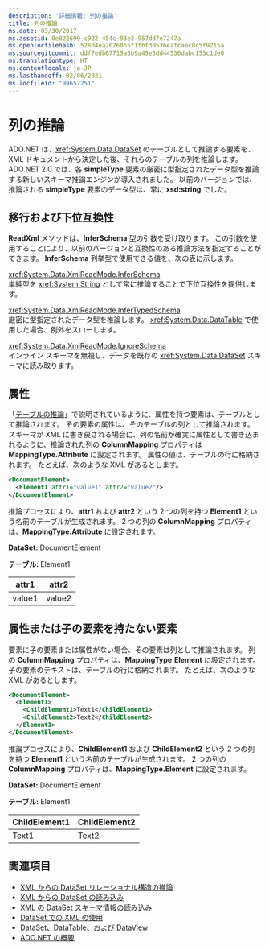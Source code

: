 ```yaml
---
description: '詳細情報: 列の推論'
title: 列の推論
ms.date: 03/30/2017
ms.assetid: 0e022699-c922-454c-93e2-957dd7e7247a
ms.openlocfilehash: 528d4ea20260b5f1fbf30536eafcaec8c5f9215a
ms.sourcegitcommit: ddf7edb67715a5b9a45e3dd44536dabc153c1de0
ms.translationtype: HT
ms.contentlocale: ja-JP
ms.lasthandoff: 02/06/2021
ms.locfileid: "99652251"
---
```

# <a name="inferring-columns"></a>列の推論

ADO.NET は、<xref:System.Data.DataSet> のテーブルとして推論する要素を、XML ドキュメントから決定した後、それらのテーブルの列を推論します。 ADO.NET 2.0 では、各 **simpleType** 要素の厳密に型指定されたデータ型を推論する新しいスキーマ推論エンジンが導入されました。 以前のバージョンでは、推論される **simpleType** 要素のデータ型は、常に **xsd:string** でした。  
  
## <a name="migration-and-backward-compatibility"></a>移行および下位互換性  

 **ReadXml** メソッドは、**InferSchema** 型の引数を受け取ります。 この引数を使用することにより、以前のバージョンと互換性のある推論方法を指定することができます。 **InferSchema** 列挙型で使用できる値を、次の表に示します。  
  
 <xref:System.Data.XmlReadMode.InferSchema>  
 単純型を <xref:System.String> として常に推論することで下位互換性を提供します。  
  
 <xref:System.Data.XmlReadMode.InferTypedSchema>  
 厳密に型指定されたデータ型を推論します。 <xref:System.Data.DataTable> で使用した場合、例外をスローします。  
  
 <xref:System.Data.XmlReadMode.IgnoreSchema>  
 インライン スキーマを無視し、データを既存の <xref:System.Data.DataSet> スキーマに読み取ります。  
  
## <a name="attributes"></a>属性  

 「[テーブルの推論](inferring-tables.md)」で説明されているように、属性を持つ要素は、テーブルとして推論されます。 その要素の属性は、そのテーブルの列として推論されます。 スキーマが XML に書き戻される場合に、列の名前が確実に属性として書き込まれるように、推論された列の **ColumnMapping** プロパティは **MappingType.Attribute** に設定されます。 属性の値は、テーブルの行に格納されます。 たとえば、次のような XML があるとします。  
  
```xml  
<DocumentElement>  
  <Element1 attr1="value1" attr2="value2"/>  
</DocumentElement>  
```  
  
 推論プロセスにより、**attr1** および **attr2** という 2 つの列を持つ **Element1** という名前のテーブルが生成されます。 2 つの列の **ColumnMapping** プロパティは、**MappingType.Attribute** に設定されます。  
  
 **DataSet:** DocumentElement  
  
 **テーブル:** Element1  
  
|attr1|attr2|  
|-----------|-----------|  
|value1|value2|  
  
## <a name="elements-without-attributes-or-child-elements"></a>属性または子の要素を持たない要素  

 要素に子の要素または属性がない場合、その要素は列として推論されます。 列の **ColumnMapping** プロパティは、**MappingType.Element** に設定されます。 子の要素のテキストは、テーブルの行に格納されます。 たとえば、次のような XML があるとします。  
  
```xml  
<DocumentElement>  
  <Element1>  
    <ChildElement1>Text1</ChildElement1>  
    <ChildElement2>Text2</ChildElement2>  
  </Element1>  
</DocumentElement>  
```  
  
 推論プロセスにより、**ChildElement1** および **ChildElement2** という 2 つの列を持つ **Element1** という名前のテーブルが生成されます。 2 つの列の **ColumnMapping** プロパティは、**MappingType.Element** に設定されます。  
  
 **DataSet:** DocumentElement  
  
 **テーブル:** Element1  
  
|ChildElement1|ChildElement2|  
|-------------------|-------------------|  
|Text1|Text2|  
  
## <a name="see-also"></a>関連項目

- [XML からの DataSet リレーショナル構造の推論](inferring-dataset-relational-structure-from-xml.md)
- [XML からの DataSet の読み込み](loading-a-dataset-from-xml.md)
- [XML の DataSet スキーマ情報の読み込み](loading-dataset-schema-information-from-xml.md)
- [DataSet での XML の使用](using-xml-in-a-dataset.md)
- [DataSet、DataTable、および DataView](index.md)
- [ADO.NET の概要](../ado-net-overview.md)
